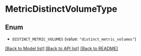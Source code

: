 # MetricDistinctVolumeType

## Enum

- `DISTINCT_METRIC_VOLUMES` (value: `"distinct_metric_volumes"`)

[[Back to Model list]](../README.md#documentation-for-models) [[Back to API list]](../README.md#documentation-for-api-endpoints) [[Back to README]](../README.md)
